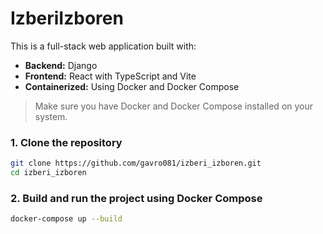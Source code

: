 # IzberiIzboren

This is a full-stack web application built with:

- **Backend:** Django
- **Frontend:** React with TypeScript and Vite
- **Containerized:** Using Docker and Docker Compose

> Make sure you have Docker and Docker Compose installed on your system.

### 1. Clone the repository

```bash
git clone https://github.com/gavro081/izberi_izboren.git
cd izberi_izboren
```

### 2. Build and run the project using Docker Compose

```bash
docker-compose up --build
```
